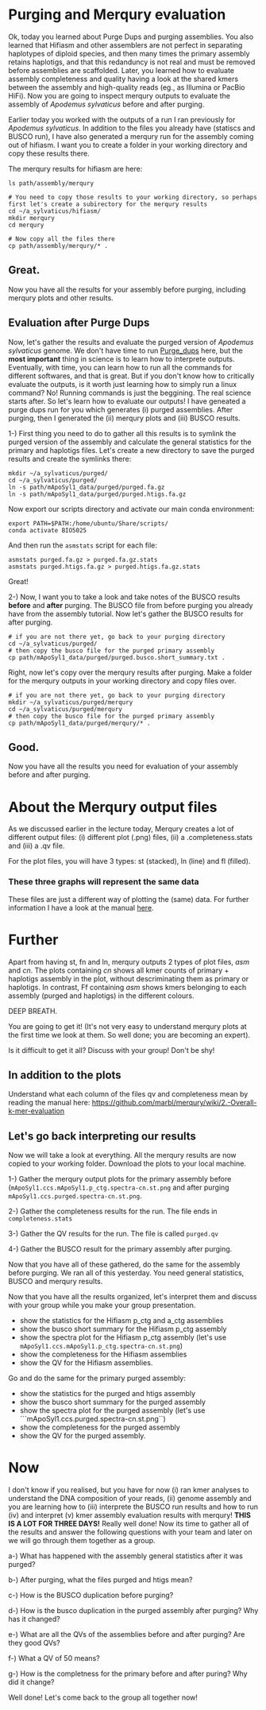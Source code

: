 
# Purging and Merqury evaluation

Ok, today you learned about Purge Dups and purging assemblies. You also learned that Hifiasm and other assemblers are not perfect in separating haplotypes of diploid species, 
and then many times the primary assembly retains haplotigs, and that this redanduncy is not real and must be removed before assemblies are scaffolded. Later, you learned how 
to evaluate assembly completeness and quality having a look at the shared kmers between the assembly and high-quality reads (eg., as Illumina or PacBio HiFi).
Now you are going to inspect merqury outputs to evaluate the assembly of *Apodemus sylvaticus* before and after purging. 

Earlier today you worked with the outputs of a run I ran previously for *Apodemus sylvaticus*. In addition to the files you already have (statiscs and BUSCO run), I have also
generated a merqury run for the assembly coming out of hifiasm. I want you to create a folder in your working directory and copy these results there.

The merqury results for hifiasm are here:

```console
ls path/assembly/merqury

# You need to copy those results to your working directory, so perhaps first let's create a subirectory for the merqury results
cd ~/a_sylvaticus/hifiasm/
mkdir merqury
cd merqury

# Now copy all the files there
cp path/assembly/merqury/* .
```

## Great.
Now you have all the results for your assembly before purging, including merqury plots and other results.

## Evaluation after Purge Dups

Now, let's gather the results and evaluate the purged version of *Apodemus sylvaticus* genome. We don't have time to run [Purge_dups](https://github.com/dfguan/purge_dups) here, 
but the **most important** thing in science is to learn how to interprete outputs. Eventually, with time, you can learn how to run all the commands for different softwares, and that is great. But if you don't know how to 
critically evaluate the outputs, is it worth just learning how to simply run a linux command? No! Running commands is just the beggining. The real science starts after.
So let's learn how to evaluate our outputs!
I have geneated a purge dups run for you which generates (i) purged assemblies. After purging, then I generated the (ii) merqury plots and (iii) BUSCO results.  

1-) First thing you need to do to gather all this results is to symlink the purged version of the assembly and calculate the general statistics for the primary and haplotigs files. Let's create a new directory to save the purged results and create the symlinks there:

```console  
mkdir ~/a_sylvaticus/purged/
cd ~/a_sylvaticus/purged/
ln -s path/mApoSyl1_data/purged/purged.fa.gz
ln -s path/mApoSyl1_data/purged/purged.htigs.fa.gz
```  
Now export our scripts directory and activate our main conda environment:

```console
export PATH=$PATH:/home/ubuntu/Share/scripts/
conda activate BIO5025
```

And then run the `asmstats` script for each file:

```console
asmstats purged.fa.gz > purged.fa.gz.stats
asmstats purged.htigs.fa.gz > purged.htigs.fa.gz.stats
```

Great!

2-) Now, I want you to take a look and take notes of the BUSCO results **before** and **after** purging. The BUSCO file from before purging you already have from
the assembly tutorial. Now let's gather the BUSCO results for after purging. 

```console
# if you are not there yet, go back to your purging directory
cd ~/a_sylvaticus/purged/
# then copy the busco file for the purged primary assembly
cp path/mApoSyl1_data/purged/purged.busco.short_summary.txt . 
```
Right, now let's copy over the merqury results after purging. Make a folder for the merqury outputs in your working directory and copy files over.

```console
# if you are not there yet, go back to your purging directory
mkdir ~/a_sylvaticus/purged/merqury
cd ~/a_sylvaticus/purged/merqury
# then copy the busco file for the purged primary assembly
cp path/mApoSyl1_data/purged/merqury/* . 
```
## Good.

Now you have all the results you need for evaluation of your assembly before and after purging.

 
# About the Merqury output files
 
As we discussed earlier in the lecture today, Merqury creates a lot of different output files: (i) different plot (.png) files, (ii) a <outname>.completeness.stats and (iii) a <outputname>.qv file.  
    
For the plot files, you will have 3 types: st (stacked), ln (line) and fl (filled). 
### These three graphs will represent the same data
These files are just a different way of plotting the (same) data. For further information I have a look at the manual [here](https://github.com/marbl/merqury/wiki/2.-Overall-k-mer-evaluation).
   
# Further
Apart from having st, fn and ln, merqury outputs 2 types of plot files, *asm* and *cn*. The plots containing *cn* shows all kmer counts of primary + haplotigs assembly in the plot, without descriminating them as primary or haplotigs. In contrast, Ff containing *asm* shows kmers belonging to each assembly (purged and haplotigs) in the different colours. 

DEEP BREATH.

You are going to get it! (It's not very easy to understand merqury plots at the first time we look at them. So well done; you are becoming an expert). 

Is it difficult to get it all? Discuss with your group! Don't be shy!

## In addition to the plots

Understand what each column of the files qv and completeness mean by reading the manual here:  https://github.com/marbl/merqury/wiki/2.-Overall-k-mer-evaluation


## Let's go back interpreting our results

Now we will take a look at everything. 
All the merqury results are now copied to your working folder. Download the plots to your local machine.
  
  1-) Gather the merqury output plots for the primary assembly before (```mApoSyl1.ccs.mApoSyl1.p_ctg.spectra-cn.st.png``` and after purging ```mApoSyl1.ccs.purged.spectra-cn.st.png```. 
    
  2-) Gather the completeness results for the run. The file ends in `completeness.stats`
  
  3-) Gather the QV results for the run. The file is called `purged.qv`

  4-) Gather the BUSCO result for the primary assembly after purging.

  Now that you have all of these gathered, do the same for the assembly before purging. We ran all of this yesterday. You need general statistics, BUSCO and merqury results.
  
  
Now that you have all the results organized, let's interpret them and discuss with your group while you make your group presentation.
  
  - show the statistics for the Hifiasm p_ctg and a_ctg assemblies
  - show the busco short summary for the Hifiasm p_ctg assembly
  - show the spectra plot for the Hifiasm p_ctg assembly (let's use ```mApoSyl1.ccs.mApoSyl1.p_ctg.spectra-cn.st.png```)
  - show the completeness for the Hifiasm assemblies
  - show the QV for the Hifiasm assemblies.
  
  Go and do the same for the primary purged assembly:
  
  - show the statistics for the purged and htigs assembly
  - show the busco short summary for the purged assembly
  - show the spectra plot for the purged assembly (let's use ```mApoSyl1.ccs.purged.spectra-cn.st.png``)
  - show the completeness for the purged assembly
  - show the QV for the purged assembly.
  
 # Now  
  
  I don't know if you realised, but you have for now (i) ran kmer analyses to understand the DNA composition of your reads, (ii) genome assembly and you are learning how to (iii) interprete the BUSCO run results and how to run (iv) and interpret (v) kmer assembly evaluation results with merqury! **THIS IS A LOT FOR THREE DAYS!** Really well done! Now its time to gather all of the results and answer the following questions with your team and later on we will go through them together as a group.
  
  
  a-) What has happened with the assembly general statistics after it was purged?
  
  b-) After purging, what the files purged and htigs mean?
  
  c-) How is the BUSCO duplication before purging?
  
  d-) How is the busco duplication in the purged assembly after purging? Why has it changed?
  
  e-) What are all the QVs of the assemblies before and after purging? Are they good QVs? 
  
  f-) What a QV of 50 means?

  g-) How is the completness for the primary before and after puring? Why did it change?
  
  Well done! Let's come back to the group all together now!
 


